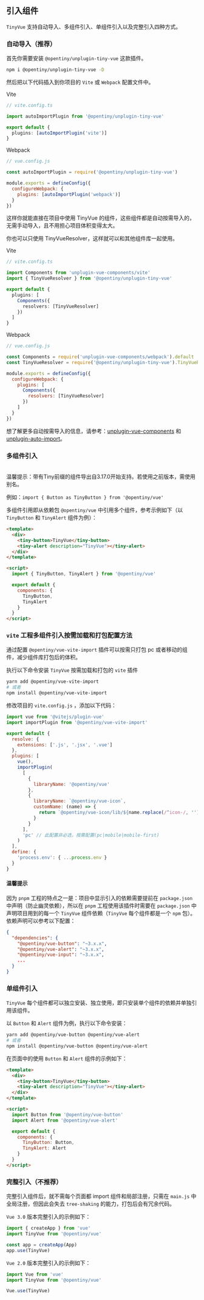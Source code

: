 <!--anchor:on-->

## 引入组件

`TinyVue` 支持自动导入、多组件引入、单组件引入以及完整引入四种方式。

### 自动导入（推荐）

首先你需要安装 `@opentiny/unplugin-tiny-vue` 这款插件。

```bash
npm i @opentiny/unplugin-tiny-vue -D
```

然后把以下代码插入到你项目的 `Vite` 或 `Webpack` 配置文件中。

Vite

```ts
// vite.config.ts

import autoImportPlugin from '@opentiny/unplugin-tiny-vue'

export default {
  plugins: [autoImportPlugin('vite')]
}
```

Webpack

```js
// vue.config.js

const autoImportPlugin = require('@opentiny/unplugin-tiny-vue')

module.exports = defineConfig({
  configureWebpack: {
    plugins: [autoImportPlugin('webpack')]
  }
})
```

这样你就能直接在项目中使用 TinyVue 的组件，这些组件都是自动按需导入的，无需手动导入，且不用担心项目体积变得太大。

你也可以只使用 TinyVueResolver，这样就可以和其他组件库一起使用。

Vite

```ts
// vite.config.ts

import Components from 'unplugin-vue-components/vite'
import { TinyVueResolver } from '@opentiny/unplugin-tiny-vue'

export default {
  plugins: [
    Components({
      resolvers: [TinyVueResolver]
    })
  ]
}
```

Webpack

```js
// vue.config.js

const Components = require('unplugin-vue-components/webpack').default
const TinyVueResolver = require('@opentiny/unplugin-tiny-vue').TinyVueResolver

module.exports = defineConfig({
  configureWebpack: {
    plugins: [
      Components({
        resolvers: [TinyVueResolver]
      })
    ]
  }
})
```

想了解更多自动按需导入的信息，请参考：[unplugin-vue-components](https://github.com/antfu/unplugin-vue-components) 和 [unplugin-auto-import](https://github.com/antfu/unplugin-auto-import)。

### 多组件引入

<div class="tip custom-block">
<br />
温馨提示：带有Tiny前缀的组件导出自3.17.0开始支持。若使用之前版本，需使用别名。
<br />
<p>例如：<code>import { Button as TinyButton } from '@opentiny/vue'</code></p>
</div>

多组件引用即从依赖包 `@opentiny/vue` 中引用多个组件，参考示例如下（以 `TinyButton` 和 `TinyAlert` 组件为例）：

```html
<template>
  <div>
    <tiny-button>TinyVue</tiny-button>
    <tiny-alert description="TinyVue"></tiny-alert>
  </div>
</template>

<script>
  import { TinyButton, TinyAlert } from '@opentiny/vue'

  export default {
    components: {
      TinyButton,
      TinyAlert
    }
  }
</script>
```

### `vite` 工程多组件引入按需加载和打包配置方法

通过配置 `@opentiny/vue-vite-import` 插件可以按需只打包 pc 或者移动的组件，减少组件库打包后的体积。

执行以下命令安装 `TinyVue` 按需加载和打包的 `vite` 插件

```bash
yarn add @opentiny/vue-vite-import
# 或者
npm install @opentiny/vue-vite-import
```

修改项目的 `vite.config.js` ，添加以下代码：

```js
import vue from '@vitejs/plugin-vue'
import importPlugin from '@opentiny/vue-vite-import'

export default {
  resolve: {
    extensions: ['.js', '.jsx', '.vue']
  },
  plugins: [
    vue(),
    importPlugin(
      [
        {
          libraryName: '@opentiny/vue'
        },
        {
          libraryName: `@opentiny/vue-icon`,
          customName: (name) => {
            return `@opentiny/vue-icon/lib/${name.replace(/^icon-/, '')}.js`
          }
        }
      ],
      'pc' // 此配置非必选，按需配置(pc|mobile|mobile-first)
    )
  ],
  define: {
    'process.env': { ...process.env }
  }
}
```

#### 温馨提示

因为 `pnpm` 工程的特点之一是：项目中显示引入的依赖需要提前在 `package.json` 中声明（防止幽灵依赖），所以在 `pnpm` 工程使用该插件时需要在 `package.json` 中声明项目用到的每一个 `TinyVue` 组件依赖（`TinyVue` 每个组件都是一个 `npm` 包）。依赖声明可以参考以下配置：

```json
{
  "dependencies": {
    "@opentiny/vue-button": "~3.x.x",
    "@opentiny/vue-alert": "~3.x.x",
    "@opentiny/vue-input": "~3.x.x",
    ...
  }
}
```

### 单组件引入

`TinyVue` 每个组件都可以独立安装、独立使用，即只安装单个组件的依赖并单独引用该组件。

以 `Button` 和 `Alert` 组件为例，执行以下命令安装：

```bash
yarn add @opentiny/vue-button @opentiny/vue-alert
# 或者
npm install @opentiny/vue-button @opentiny/vue-alert
```

在页面中的使用 `Button` 和 `Alert` 组件的示例如下：

```html
<template>
  <div>
    <tiny-button>TinyVue</tiny-button>
    <tiny-alert description="TinyVue"></tiny-alert>
  </div>
</template>

<script>
  import Button from '@opentiny/vue-button'
  import Alert from '@opentiny/vue-alert'

  export default {
    components: {
      TinyButton: Button,
      TinyAlert: Alert
    }
  }
</script>
```

### 完整引入（不推荐）

完整引入组件后，就不需每个页面都 import 组件和局部注册，只需在 `main.js` 中全局注册，但因此会失去 `tree-shaking` 的能力，打包后会有冗余代码。

`Vue 3.0` 版本完整引入的示例如下：

```js
import { createApp } from 'vue'
import TinyVue from '@opentiny/vue'

const app = createApp(App)
app.use(TinyVue)
```

`Vue 2.0` 版本完整引入的示例如下：

```js
import Vue from 'vue'
import TinyVue from '@opentiny/vue'

Vue.use(TinyVue)
```
